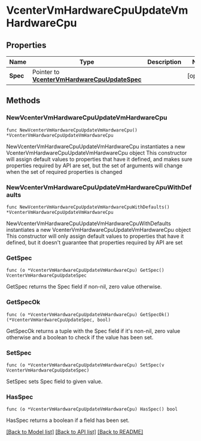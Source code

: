 # VcenterVmHardwareCpuUpdateVmHardwareCpu

## Properties

Name | Type | Description | Notes
------------ | ------------- | ------------- | -------------
**Spec** | Pointer to [**VcenterVmHardwareCpuUpdateSpec**](VcenterVmHardwareCpuUpdateSpec.md) |  | [optional] 

## Methods

### NewVcenterVmHardwareCpuUpdateVmHardwareCpu

`func NewVcenterVmHardwareCpuUpdateVmHardwareCpu() *VcenterVmHardwareCpuUpdateVmHardwareCpu`

NewVcenterVmHardwareCpuUpdateVmHardwareCpu instantiates a new VcenterVmHardwareCpuUpdateVmHardwareCpu object
This constructor will assign default values to properties that have it defined,
and makes sure properties required by API are set, but the set of arguments
will change when the set of required properties is changed

### NewVcenterVmHardwareCpuUpdateVmHardwareCpuWithDefaults

`func NewVcenterVmHardwareCpuUpdateVmHardwareCpuWithDefaults() *VcenterVmHardwareCpuUpdateVmHardwareCpu`

NewVcenterVmHardwareCpuUpdateVmHardwareCpuWithDefaults instantiates a new VcenterVmHardwareCpuUpdateVmHardwareCpu object
This constructor will only assign default values to properties that have it defined,
but it doesn't guarantee that properties required by API are set

### GetSpec

`func (o *VcenterVmHardwareCpuUpdateVmHardwareCpu) GetSpec() VcenterVmHardwareCpuUpdateSpec`

GetSpec returns the Spec field if non-nil, zero value otherwise.

### GetSpecOk

`func (o *VcenterVmHardwareCpuUpdateVmHardwareCpu) GetSpecOk() (*VcenterVmHardwareCpuUpdateSpec, bool)`

GetSpecOk returns a tuple with the Spec field if it's non-nil, zero value otherwise
and a boolean to check if the value has been set.

### SetSpec

`func (o *VcenterVmHardwareCpuUpdateVmHardwareCpu) SetSpec(v VcenterVmHardwareCpuUpdateSpec)`

SetSpec sets Spec field to given value.

### HasSpec

`func (o *VcenterVmHardwareCpuUpdateVmHardwareCpu) HasSpec() bool`

HasSpec returns a boolean if a field has been set.


[[Back to Model list]](../README.md#documentation-for-models) [[Back to API list]](../README.md#documentation-for-api-endpoints) [[Back to README]](../README.md)


